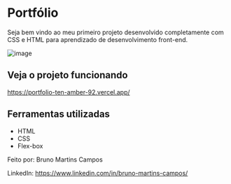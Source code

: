 # Portfólio

Seja bem vindo ao meu primeiro projeto desenvolvido completamente com CSS e HTML para aprendizado de desenvolvimento front-end.

![image](https://user-images.githubusercontent.com/100006703/235316000-239abd56-dc9f-44f4-81bf-6808b01c92d5.png)

## Veja o projeto funcionando
https://portfolio-ten-amber-92.vercel.app/

## Ferramentas utilizadas
* HTML
* CSS
* Flex-box

Feito por:
Bruno Martins Campos

LinkedIn: https://www.linkedin.com/in/bruno-martins-campos/
